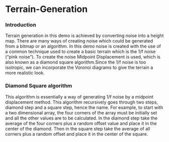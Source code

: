 # Terrain-Generation

<h3>Introduction</h3>
	<p>Terrain generation in this demo is achieved by converting noise into a height map. There are many ways of creating noise which could be generated from a bitmap or an algorithm. In this demo noise is created with the use of a common technique used to create a basic terrain which is the 1/f noise (“pink noise”). To create the noise Midpoint Displacement is used, which is also known as a diamond square algorithm.Since the 1/f noise is too isotropic, we can incorporate the Voronoi diagrams to give the terrain a more realistic look.</p> 

<h3>Diamond Square algorithm</h3>
	<p>This algorithm is essentially a way of generating 1/f noise by a midpoint displacement method. This algorithm recursively goes through two steps, diamond step and a square step, hence the name. For example, to start with a two dimensional array, the four corners of the array must be initially set and all the other values are to be calculated. In the diamond step take the average of the four corners plus a random offset value and place it in the center of the diamond. Then in the square step take the average of all corners plus a random offset and place it in the center of the square.</p>
